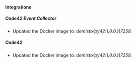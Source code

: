 
#### Integrations

##### Code42 Event Collector
- Updated the Docker image to: *demisto/py42:1.0.0.117258*.







##### Code42
- Updated the Docker image to: *demisto/py42:1.0.0.117258*.







